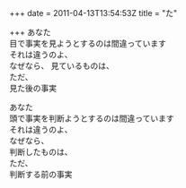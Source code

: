 +++
date = 2011-04-13T13:54:53Z
title = "た"

+++
あなた   
目で事実を見ようとするのは間違っています  
それは違うのよ、  
なぜなら、
見ているものは、  
ただ、  
見た後の事実  
  
あなた  
頭で事実を判断ようとするのは間違っています  
それは違うのよ、  
なぜなら、  
判断したものは、  
ただ、  
判断する前の事実
